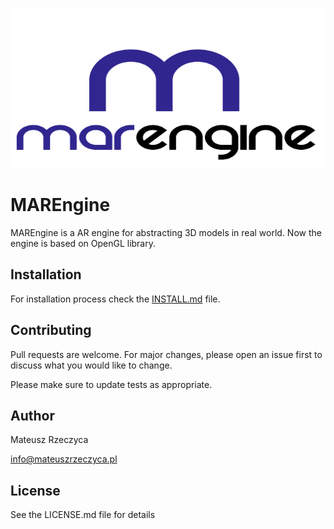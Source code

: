 <p align="center">
  <img width="720" height="256" src="img/marengine.jpg">
</p>

# MAREngine

MAREngine is a AR engine for abstracting 3D models in real world. Now the engine is based on OpenGL library.

## Installation

For installation process check the [INSTALL.md](https://github.com/Mregussek/MAREngine/blob/dev/INSTALL.md) file.

## Contributing

Pull requests are welcome. For major changes, please open an issue first to discuss what you would like to change.

Please make sure to update tests as appropriate.

## Author

Mateusz Rzeczyca

info@mateuszrzeczyca.pl

## License

See the LICENSE.md file for details
